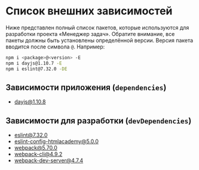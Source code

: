 # Список внешних зависимостей

Ниже представлен полный список пакетов, которые используются для разработки проекта «Менеджер задач». Обратите внимание, все пакеты должны быть установлены определённой версии. Версия пакета вводится после символа `@`. Например:

```bash
npm i <package>@<version> -E
npm i dayjs@1.10.7 -E
npm i eslint@7.32.0 -DE
```

## Зависимости приложения (`dependencies`)

- dayjs@1.10.8
<!-- - flatpickr@4.6.9 -->
<!-- - he@1.2.0 -->
<!-- - chart.js@2.9.4 -->
<!-- - chartjs-plugin-datalabels@0.7.0 -->

## Зависимости для разработки (`devDependencies`)

- eslint@7.32.0
- eslint-config-htmlacademy@5.0.0
- webpack@5.70.0
- webpack-cli@4.9.2
- webpack-dev-server@4.7.4
<!-- - @babel/core@7.16.0
- @babel/plugin-proposal-class-properties@7.16.0 -->
<!-- - @babel/plugin-proposal-nullish-coalescing-operator@7.16.0
- @babel/plugin-proposal-optional-chaining@7.16.0
- @babel/eslint-parser@7.16.0
- babel-loader@8.2.3 -->
<!-- - css-loader@6.5.1
- style-loader@3.3.1 -->
